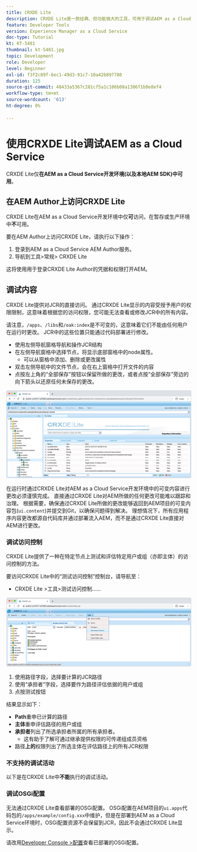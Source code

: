 ```yaml
---
title: CRXDE Lite
description: CRXDE Lite是一款经典、但功能强大的工具，可用于调试AEM as a Cloud Service开发人员环境。 CRXDE Lite提供了一套功能，可帮助进行调试，从而无需检查所有资源和属性、处理JCR的可变部分以及调查权限。
feature: Developer Tools
version: Experience Manager as a Cloud Service
doc-type: Tutorial
kt: KT-5481
thumbnail: kt-5481.jpg
topic: Development
role: Developer
level: Beginner
exl-id: f3f2c89f-6ec1-49d3-91c7-10a42b897780
duration: 125
source-git-commit: 48433a5367c281cf5a1c106b08a1306f1b0e8ef4
workflow-type: tm+mt
source-wordcount: '613'
ht-degree: 0%

---
```


# 使用CRXDE Lite调试AEM as a Cloud Service

CRXDE Lite仅&#x200B;__在AEM as a Cloud Service开发环境(以及本地AEM SDK)中可用__。

## 在AEM Author上访问CRXDE Lite

CRXDE Lite在AEM as a Cloud Service开发环境中仅&#x200B;__可__&#x200B;访问，在暂存或生产环境中&#x200B;__不__&#x200B;可用。

要在AEM Author上访问CRXDE Lite，请执行以下操作：

1. 登录到AEM as a Cloud Service AEM Author服务。
1. 导航到工具>常规> CRXDE Lite

这将使用用于登录CRXDE Lite Author的凭据和权限打开AEM。

## 调试内容

CRXDE Lite提供对JCR的直接访问。 通过CRXDE Lite显示的内容受授予用户的权限限制，这意味着根据您的访问权限，您可能无法查看或修改JCR中的所有内容。

请注意，`/apps`、`/libs`和`/oak:index`是不可变的，这意味着它们不能由任何用户在运行时更改。 JCR中的这些位置只能通过代码部署进行修改。

+ 使用左侧导航窗格导航和操作JCR结构
+ 在左侧导航窗格中选择节点，将显示底部窗格中的node属性。
   + 可以从窗格中添加、删除或更改属性
+ 双击左侧导航中的文件节点，会在右上窗格中打开文件的内容
+ 点按左上角的“全部保存”按钮以保留所做的更改，或者点按“全部保存”旁边的向下箭头以还原任何未保存的更改。

![CRXDE Lite — 正在调试内容](./assets/crxde-lite/debugging-content.png)

在运行时通过CRXDE Lite对AEM as a Cloud Service开发环境中的可变内容进行更改必须谨慎完成。
直接通过CRXDE Lite对AEM所做的任何更改可能难以跟踪和治理。 根据需要，确保通过CRXDE Lite所做的更改能够返回到AEM项目的可变内容包(`ui.content`)并提交到Git，以确保问题得到解决。 理想情况下，所有应用程序内容更改都源自代码库并通过部署流入AEM，而不是通过CRXDE Lite直接对AEM进行更改。

### 调试访问控制

CRXDE Lite提供了一种在特定节点上测试和评估特定用户或组（亦即主体）的访问控制的方法。

要访问CRXDE Lite中的“测试访问控制”控制台，请导航至：

+ CRXDE Lite >工具>测试访问控制……

![CRXDE Lite — 测试访问控制](./assets/crxde-lite/permissions__test-access-control.png)

1. 使用路径字段，选择要计算的JCR路径
1. 使用“承担者”字段，选择要作为路径评估依据的用户或组
1. 点按测试按钮

结果显示如下：

+ __Path__&#x200B;重申已计算的路径
+ __主体__&#x200B;重申评估路径的用户或组
+ __承担者__&#x200B;列出了所选承担者所属的所有承担者。
   + 这有助于了解可通过继承提供权限的可传递组成员资格
+ 路径&#x200B;__上的__&#x200B;权限列出了所选主体在评估路径上的所有JCR权限

### 不支持的调试活动

以下是在CRXDE Lite中&#x200B;__不能__&#x200B;执行的调试活动。

### 调试OSGi配置

无法通过CRXDE Lite查看部署的OSGi配置。 OSGi配置在AEM项目的`ui.apps`代码包的`/apps/example/config.xxx`中维护，但是在部署到AEM as a Cloud Service环境时，OSGi配置资源不会保留到JCR，因此不会通过CRXDE Lite显示。

请改用[Developer Console >配置](./developer-console.md#configurations)查看已部署的OSGi配置。
